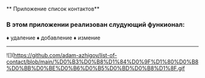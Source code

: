 ** Приложение список контактов** 
### В этом приложении реализован слудующий функионал:
♦ удаление
♦ добавление
♦ измение

---

![](https://github.com/adam-azhigov/list-of-contact/blob/main/%D0%B3%D0%B8%D1%84%D0%9F%D1%80%D0%B8%D0%BB%D0%BE%D0%B6%D0%B5%D0%BD%D0%B8%D1%8F.gif
















